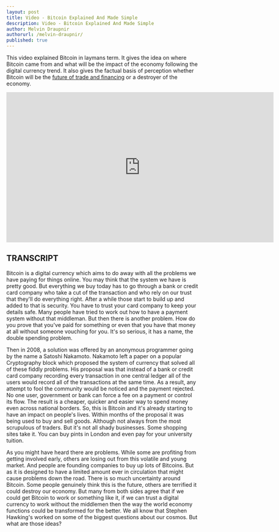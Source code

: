 ```yaml
---
layout: post
title: Video - Bitcoin Explained And Made Simple
description: Video - Bitcoin Explained And Made Simple
author: Melvin Draupnir
authorurl: /melvin-draupnir/
published: true
---
```


<p>This video explained Bitcoin in laymans term. It gives the idea on where Bitcoin came from and what will be the impact of the economy following the digital currency trend. It also gives the factual basis of perception whether Bitcoin will be the <a href="/bitcoin-trading-with-binary-options/">future of trade and financing</a> or a destroyer of the economy.</p>

<center><iframe width="700" height="394" src="https://www.youtube.com/embed/s4g1XFU8Gto?list=FLqnDHJBl3xGTosMjyXc4-0A" frameborder="0" allowfullscreen></iframe></center>

<h2>TRANSCRIPT</h2>
<p>Bitcoin is a digital currency which aims to do away with all the problems we have paying for things online.  You may think that the system we have is pretty good.  But everything we buy today has to go through a bank or credit card company who take a cut of the transaction and who rely on our trust that they'll do everything right.  After a while those start to build up and added to that is security.  You have to trust your card company to keep your details safe.  Many people have tried to work out how to have a payment system without that middleman.  But then there is another problem.  How do you prove that you've paid for something or even that you have that money at all without someone vouching for you.  It's so serious, it has a name, the double spending problem.
<p>Then in 2008, a solution was offered by an anonymous programmer going by the name a Satoshi Nakamoto.  Nakamoto left a paper on a popular Cryptography block which proposed the system of currency that solved all of these fiddly problems.  His proposal was that instead of a bank or credit card company recording every transaction in one central ledger all of the users would record all of the transactions at the same time.  As a result, any attempt to fool the community would be noticed and the payment rejected.  No one user, government or bank can force a fee on a payment or control its flow.  The result is a cheaper, quicker and easier way to spend money even across national borders.  So, this is Bitcoin and it's already starting to have an impact on people's lives.  Within months of the proposal it was being used to buy and sell goods.  Although not always from the most scrupulous of traders.  But it's not all shady businesses.  Some shopping sites take it.  You can buy pints in London and even pay for your university tuition.
<p>As you might have heard there are problems.  While some are profiting from getting involved early, others are losing out from this volatile and young market.  And people are founding companies to buy up lots of Bitcoins.  But as it is designed to have a limited amount ever in circulation that might cause problems down the road.  There is so much uncertainty around Bitcoin.  Some people genuinely think this is the future, others are terrified it could destroy our economy.  But many from both sides agree that if we could get Bitcoin to work or something like it, if we can trust a digital currency to work without the middlemen then the way the world economy functions could be transformed for the better. We all know that Stephen Hawking's worked on some of the biggest questions about our cosmos.  But what are those ideas?
